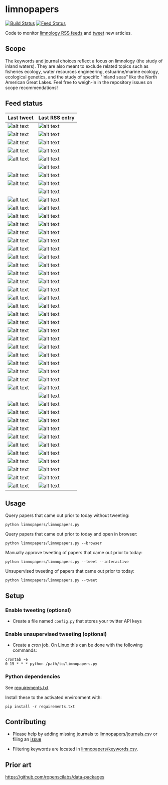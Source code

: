 # limnopapers

[![Build Status](https://api.travis-ci.org/jsta/limnopapers.png)](https://travis-ci.org/jsta/limnopapers) [![Feed Status](https://img.shields.io/badge/feed%20status-good-green.svg)](https://jsta.github.io/limnopapers)

Code to monitor [limnology RSS feeds](limnopapers/journals.csv) and [tweet](https://twitter.com/limno_papers) new articles.

## Scope

The keywords and journal choices reflect a focus on limnology (the study of inland waters). They are also meant to exclude related topics such as fisheries ecology, water resources engineering, estuarine/marine ecology, ecological genetics, and the study of specific "inland seas" like the North American Great Lakes. Feel free to weigh-in in the repository issues on scope recommendations!

## Feed status
Last tweet|Last RSS entry
---|---
![alt text](https://img.shields.io/badge/Marine%20and%20Freshwater%20Research-2019--03--29-green.svg)|![alt text](https://img.shields.io/badge/Marine%20and%20Freshwater%20Research-2019--03--29-green.svg)
![alt text](https://img.shields.io/badge/Freshwater%20Science-2019--04--12-green.svg)|![alt text](https://img.shields.io/badge/Freshwater%20Science-2019--04--11-green.svg)
![alt text](https://img.shields.io/badge/Lake%20and%20Reservoir%20Management-2019--05--01-green.svg)|![alt text](https://img.shields.io/badge/Lake%20and%20Reservoir%20Management-2019--04--30-green.svg)
![alt text](https://img.shields.io/badge/Inland%20Waters-2019--05--01-green.svg)|![alt text](https://img.shields.io/badge/Inland%20Waters-2019--04--30-green.svg)
![alt text](https://img.shields.io/badge/CJFAS-2018--12--20-green.svg)|![alt text](https://img.shields.io/badge/CJFAS-2019--05--02-green.svg)
&nbsp;|![alt text](https://img.shields.io/badge/Environmental%20Research%20Letters-2019--05--02-green.svg)
![alt text](https://img.shields.io/badge/Limnology%20and%20Oceanography:%20Letters-2019--05--05-green.svg)|![alt text](https://img.shields.io/badge/Limnology%20and%20Oceanography:%20Letters-2019--05--04-green.svg)
![alt text](https://img.shields.io/badge/Biogeochemistry-2019--04--27-green.svg)|![alt text](https://img.shields.io/badge/Biogeochemistry-2019--05--06-green.svg)
&nbsp;|![alt text](https://img.shields.io/badge/Nature%20Climate%20Change-2019--05--06-green.svg)
![alt text](https://img.shields.io/badge/Nature%20Geoscience-2019--03--18-green.svg)|![alt text](https://img.shields.io/badge/Nature%20Geoscience-2019--05--06-green.svg)
![alt text](https://img.shields.io/badge/Aquatic%20Sciences-2019--05--07-green.svg)|![alt text](https://img.shields.io/badge/Aquatic%20Sciences-2019--05--06-green.svg)
![alt text](https://img.shields.io/badge/Ecohydrology-2019--04--30-green.svg)|![alt text](https://img.shields.io/badge/Ecohydrology-2019--05--06-green.svg)
![alt text](https://img.shields.io/badge/Global%20Ecology%20and%20Biogeography-2019--01--22-green.svg)|![alt text](https://img.shields.io/badge/Global%20Ecology%20and%20Biogeography-2019--05--06-green.svg)
![alt text](https://img.shields.io/badge/JAWRA-2019--03--07-green.svg)|![alt text](https://img.shields.io/badge/JAWRA-2019--05--06-green.svg)
![alt text](https://img.shields.io/badge/Global%20Biogeochemical%20Cycles-2019--03--05-green.svg)|![alt text](https://img.shields.io/badge/Global%20Biogeochemical%20Cycles-2019--05--06-green.svg)
![alt text](https://img.shields.io/badge/WIREs%20Water-2019--04--26-green.svg)|![alt text](https://img.shields.io/badge/WIREs%20Water-2019--05--07-green.svg)
![alt text](https://img.shields.io/badge/Ecology-2019--03--29-green.svg)|![alt text](https://img.shields.io/badge/Ecology-2019--05--07-green.svg)
![alt text](https://img.shields.io/badge/Ecosphere-2019--05--04-green.svg)|![alt text](https://img.shields.io/badge/Ecosphere-2019--05--07-green.svg)
![alt text](https://img.shields.io/badge/Bioscience-2019--04--04-green.svg)|![alt text](https://img.shields.io/badge/Bioscience-2019--05--08-green.svg)
![alt text](https://img.shields.io/badge/Ecosystems-2019--05--01-green.svg)|![alt text](https://img.shields.io/badge/Ecosystems-2019--05--08-green.svg)
![alt text](https://img.shields.io/badge/Frontiers%20in%20Ecology%20and%20Evolution-2019--02--15-green.svg)|![alt text](https://img.shields.io/badge/Frontiers%20in%20Ecology%20and%20Evolution-2019--05--08-green.svg)
![alt text](https://img.shields.io/badge/Environmental%20Science%20and%20Technology-2019--04--10-green.svg)|![alt text](https://img.shields.io/badge/Environmental%20Science%20and%20Technology-2019--05--08-green.svg)
![alt text](https://img.shields.io/badge/Freshwater%20Biology-2019--04--05-green.svg)|![alt text](https://img.shields.io/badge/Freshwater%20Biology-2019--05--08-green.svg)
![alt text](https://img.shields.io/badge/Limnology%20and%20Oceanography:%20Methods-2019--04--04-green.svg)|![alt text](https://img.shields.io/badge/Limnology%20and%20Oceanography:%20Methods-2019--05--08-green.svg)
![alt text](https://img.shields.io/badge/Ecological%20Applications-2019--04--01-green.svg)|![alt text](https://img.shields.io/badge/Ecological%20Applications-2019--05--08-green.svg)
![alt text](https://img.shields.io/badge/Geophysical%20Research%20Letters-2019--03--21-green.svg)|![alt text](https://img.shields.io/badge/Geophysical%20Research%20Letters-2019--05--08-green.svg)
![alt text](https://img.shields.io/badge/Limnology%20and%20Oceanography-2019--05--07-green.svg)|![alt text](https://img.shields.io/badge/Limnology%20and%20Oceanography-2019--05--08-green.svg)
![alt text](https://img.shields.io/badge/Oikos-2019--03--29-green.svg)|![alt text](https://img.shields.io/badge/Oikos-2019--05--08-green.svg)
![alt text](https://img.shields.io/badge/PNAS-2019--04--30-green.svg)|![alt text](https://img.shields.io/badge/PNAS-2019--05--08-green.svg)
![alt text](https://img.shields.io/badge/Water%20Resources%20Research-2019--04--19-green.svg)|![alt text](https://img.shields.io/badge/Water%20Resources%20Research-2019--05--08-green.svg)
![alt text](https://img.shields.io/badge/Journal%20of%20Geophysical%20Research:%20Biogeosciences-2019--04--12-green.svg)|![alt text](https://img.shields.io/badge/Journal%20of%20Geophysical%20Research:%20Biogeosciences-2019--05--08-green.svg)
![alt text](https://img.shields.io/badge/PLOS%20ONE-2019--05--01-green.svg)|![alt text](https://img.shields.io/badge/PLOS%20ONE-2019--05--08-green.svg)
![alt text](https://img.shields.io/badge/PeerJ-2019--04--25-green.svg)|![alt text](https://img.shields.io/badge/PeerJ-2019--05--09-green.svg)
&nbsp;|![alt text](https://img.shields.io/badge/Environmental%20Management-2019--05--09-green.svg)
![alt text](https://img.shields.io/badge/Nature%20Communications-2019--04--27-green.svg)|![alt text](https://img.shields.io/badge/Nature%20Communications-2019--05--09-green.svg)
![alt text](https://img.shields.io/badge/Frontiers%20in%20Environmental%20Science-2019--04--17-green.svg)|![alt text](https://img.shields.io/badge/Frontiers%20in%20Environmental%20Science-2019--05--09-green.svg)
![alt text](https://img.shields.io/badge/Climatic%20Change-2019--04--29-green.svg)|![alt text](https://img.shields.io/badge/Climatic%20Change-2019--05--09-green.svg)
![alt text](https://img.shields.io/badge/HESS-2019--05--08-green.svg)|![alt text](https://img.shields.io/badge/HESS-2019--05--09-green.svg)
![alt text](https://img.shields.io/badge/Earth%20System%20Science%20Data-2019--03--15-green.svg)|![alt text](https://img.shields.io/badge/Earth%20System%20Science%20Data-2019--05--09-green.svg)
![alt text](https://img.shields.io/badge/Geoscientific%20Model%20Development-2019--04--01-green.svg)|![alt text](https://img.shields.io/badge/Geoscientific%20Model%20Development-2019--05--09-green.svg)
![alt text](https://img.shields.io/badge/Biogeosciences-2019--05--07-green.svg)|![alt text](https://img.shields.io/badge/Biogeosciences-2019--05--09-green.svg)
![alt text](https://img.shields.io/badge/Global%20Change%20Biology-2019--04--22-green.svg)|![alt text](https://img.shields.io/badge/Global%20Change%20Biology-2019--05--09-green.svg)
![alt text](https://img.shields.io/badge/Hydrobiologia-2019--05--08-green.svg)|![alt text](https://img.shields.io/badge/Hydrobiologia-2019--06--01-green.svg)
![alt text](https://img.shields.io/badge/Aquatic%20Ecology-2019--04--14-green.svg)|![alt text](https://img.shields.io/badge/Aquatic%20Ecology-2019--06--01-green.svg)
![alt text](https://img.shields.io/badge/Ambio-2018--12--21-green.svg)|![alt text](https://img.shields.io/badge/Ambio-2019--06--01-green.svg)

## Usage

Query papers that came out prior to today without tweeting:

`python limnopapers/limnopapers.py`

Query papers that came out prior to today and open in browser:

`python limnopapers/limnopapers.py --browser`

Manually approve tweeting of papers that came out prior to today:

`python limnopapers/limnopapers.py --tweet --interactive`

Unsupervised tweeting of papers that came out prior to today:

`python limnopapers/limnopapers.py --tweet`

## Setup

### Enable tweeting (optional)

* Create a file named `config.py` that stores your twitter API keys

### Enable unsupervised tweeting (optional)

* Create a _cron_ job. On Linux this can be done with the following commands:

```
crontab -e 
0 15 * * * python /path/to/limnopapers.py
```

### Python dependencies

See [requirements.txt](requirements.txt)

Install these to the activated environment with:

`pip install -r requirements.txt`

## Contributing

* Please help by adding missing journals to [limnopapers/journals.csv](limnopapers/journals.csv) or filing an [issue](https://github.com/jsta/limnopapers/issues)

* Filtering keywords are located in [limnopapers/keywords.csv](limnopapers/keywords.csv).

## Prior art

https://github.com/ropenscilabs/data-packages
